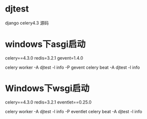 # djtest
django celery4.3 源码



# windows下asgi启动

celery==4.3.0
redis=3.2.1
gevent=1.4.0

celery worker -A djtest -l info -P  gevent
celery beat -A djtest -l info


# Windows下wsgi启动
celery==4.3.0
redis=3.2.1
eventlet==0.25.0   

celery worker -A djtest -l info -P  eventlet
celery beat -A djtest -l info



